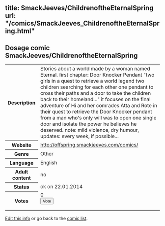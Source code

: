 title: SmackJeeves/ChildrenoftheEternalSpring
url: "/comics/SmackJeeves_ChildrenoftheEternalSpring.html"
---
Dosage comic SmackJeeves/ChildrenoftheEternalSpring
-----------------------------------------

<p id="msg"></p>
<script type="text/javascript">
if (window.location.search === '?edit_info_mail=sent_ok') {
  var elem = document.getElementById("msg");
  elem.innerHTML = 'Edited information sucessfully sent for review, which is usually done daily. Thanks!';
  elem.className = 'ok';
}
</script>
<table class="comicinfo">
<tr>
<th>Description</th><td>Stories about a world made by a woman named Eternal. first chapter: Door Knocker Pendant &quot;two girls in a quest to retrieve a world legend two children searching for each other one pendant to cross their paths and a door to take the children back to their homeland...&quot; it focuses on the final adventure of Hi and her comrades Atta and Rote in their quest to retrieve the Door Knocker pendant from a man who's only will was to open one single door and isolate the power he believes he deserved. note: mild violence, dry humour, updates: every week, if possible...</td>
</tr>
<tr>
<th>Website</th><td><a href="http://offspring.smackjeeves.com/comics/">http://offspring.smackjeeves.com/comics/</a></td>
</tr>
<tr>
<th>Genre</th><td>Other</td>
</tr>
<tr>
<th>Language</th><td>English</td>
</tr>
<tr>
<th>Adult content</th><td>no</td>
</tr>
<tr>
<th>Status</th><td>ok on 22.01.2014</td>
</tr>
<tr>
<th>Votes</th><td>0
<form action="http://gaecounter.appspot.com/count/" method="POST">
<input name="name" type="hidden" value="SmackJeeves_ChildrenoftheEternalSpring"/>
<input name="uid" type="hidden" id="voteuid" value=""/>
<input type="submit" value="Vote"/>
</form>
</td>
</tr>
</table>
<script type="text/javascript">
var ua = navigator.userAgent;
document.getElementById("voteuid").value = ua.replace(/[^a-zA-Z0-9\._:]/g , "_");;
</script>

[Edit this info](SmackJeeves_ChildrenoftheEternalSpring_edit.html) or go back to the [comic list](../comic-index.html).
